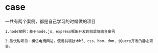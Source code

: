 # case
一共有两个案例，都是自己学习的时候做的项目
``````
1.node案例：基于node.js，express框架开发的前后端结合案例
``````
``````
2.品优购项目：模仿电商网站，使用前端技术h5、css、bom、dom、jQuery开发的静态项目。
``````
